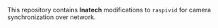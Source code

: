 This repository contains **Inatech** modifications to ``raspivid`` for camera synchronization over network.
